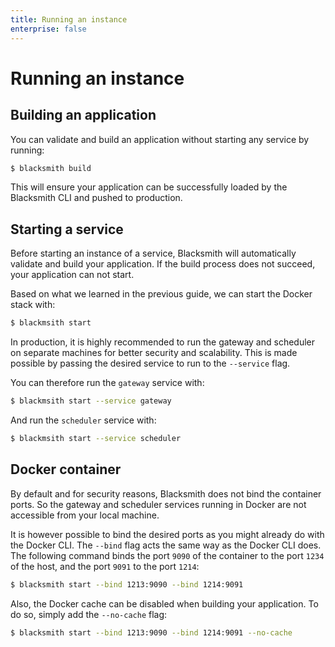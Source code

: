 ```yaml
---
title: Running an instance
enterprise: false
---
```


# Running an instance

## Building an application

You can validate and build an application without starting any service by running:
```bash
$ blacksmith build
```

This will ensure your application can be successfully loaded by the Blacksmith CLI
and pushed to production.

## Starting a service

Before starting an instance of a service, Blacksmith will automatically validate
and build your application. If the build process does not succeed, your application
can not start.

Based on what we learned in the previous guide, we can start the Docker stack with:
```bash
$ blackmsith start
```

In production, it is highly recommended to run the gateway and scheduler on separate
machines for better security and scalability. This is made possible by passing the
desired service to run to the `--service` flag.

You can therefore run the `gateway` service with:
```bash
$ blackmsith start --service gateway
```

And run the `scheduler` service with:
```bash
$ blackmsith start --service scheduler
```

## Docker container

By default and for security reasons, Blacksmith does not bind the container ports.
So the gateway and scheduler services running in Docker are not accessible from
your local machine.

It is however possible to bind the desired ports as you might already do with the
Docker CLI. The `--bind` flag acts the same way as the Docker CLI does. The following
command binds the port `9090` of the container to the port `1234` of the host, and
the port `9091` to the port `1214`:
```bash
$ blacksmith start --bind 1213:9090 --bind 1214:9091
```

Also, the Docker cache can be disabled when building your application. To do so,
simply add the `--no-cache` flag:
```bash
$ blacksmith start --bind 1213:9090 --bind 1214:9091 --no-cache
```
